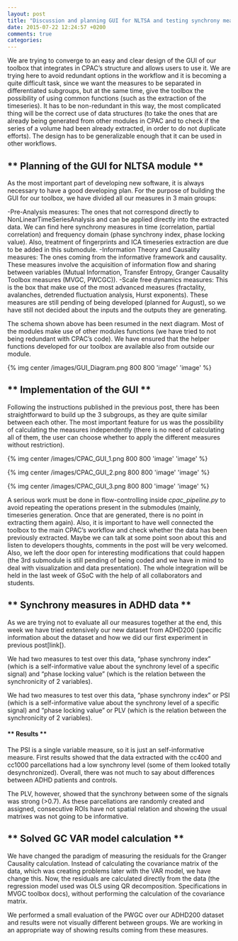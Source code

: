 ```yaml
---
layout: post
title: "Discussion and planning GUI for NLTSA and testing synchrony measures"
date: 2015-07-22 12:24:57 +0200
comments: true
categories: 
---
```


We are trying to converge to an easy and clear design of the GUI of our toolbox that integrates in CPAC’s structure and allows users to use it. We are trying here to avoid redundant options in the workflow and it is becoming a quite difficult task, since we want the measures to be separated in differentiated subgroups, but at the same time, give the toolbox the possibility of using common functions (such as the extraction of the timeseries). It has to be non-redundant in this way, the most complicated thing will be the correct use of data structures (to take the ones that are already being generated from other modules in CPAC and to check if the series of a volume had been already extracted, in order to do not duplicate efforts). The design has to be generalizable enough that it can be used in other workflows. 

## ** Planning of the GUI for NLTSA module  **

As the most important part of developing new software, it is always necessary to have a good developing plan. For the purpose of building the GUI for our toolbox, we have divided all our measures in 3 main groups:

-Pre-Analysis measures: The ones that not correspond directly to NonLinearTimeSeriesAnalysis and can be applied directly into the extracted data. We can find here synchrony measures in time (correlation, partial correlation) and frequency domain (phase synchrony index, phase locking value). Also, treatment of fingerprints and ICA timeseries extraction are due to be added in this submodule.
-Information Theory and Causality measures: The ones coming from the informative framework and causality. These measures involve the acquisition of information flow and sharing between variables (Mutual Information, Transfer Entropy, Granger Causality Toolbox measures (MVGC, PWCGC)).
-Scale free dynamics measures: This is the box that make use of the most advanced measures (fractality, avalanches, detrended fluctuation analysis, Hurst exponents). These measures are still pending of being developed (planned for August), so we have still not decided about the inputs and the outputs they are generating. 

The schema shown above has been resumed in the next diagram. Most of the modules make use of other modules functions (we have tried to not being redundant with CPAC’s code). We have ensured that the helper functions developed for our toolbox are available also from outside our module. 

{% img center /images/GUI_Diagram.png 800 800 'image' 'image' %}



## ** Implementation of the GUI **

Following the instructions published in the previous post, there has been straightforward to build up the 3 subgroups, as they are quite similar between each other. The most important feature for us was the possibility of calculating the measures independently (there is no need of calculating all of them, the user can choose whether to apply the different measures without restriction). 

{% img center /images/CPAC_GUI_1.png 800 800 'image' 'image' %}

{% img center /images/CPAC_GUI_2.png 800 800 'image' 'image' %}

{% img center /images/CPAC_GUI_3.png 800 800 'image' 'image' %}

A serious work must be done in flow-controlling inside _cpac_pipeline.py_ to avoid repeating the operations present in the submodules (mainly, timeseries generation. Once that are generated, there is no point in extracting them again). Also, it is important to have well connected the toolbox to the main CPAC’s workflow and check whether the data has been previously extracted. Maybe we can talk at some point soon about this and listen to developers thoughts, comments in the post will be very welcomed. Also, we left the door open for interesting modifications that could happen (the 3rd submodule is still pending of being coded and we have in mind to deal with visualization and data presentation). The whole integration will be held in the last week of GSoC with the help of all collaborators and students. 

## ** Synchrony measures in ADHD data **

As we are trying not to evaluate all our measures together at the end, this week we have tried extensively our new dataset from ADHD200 (specific information about the dataset and how we  did our first experiment in previous post[link[). 

We had two measures to test over this data, “phase synchrony index” (which is a self-informative value about the synchrony level of a specific signal) and “phase locking value” (which is the relation between the synchronicity of 2 variables). 

We had two measures to test over this data, “phase synchrony index” or PSI (which is a self-informative value about the synchrony level of a specific signal) and “phase locking value” or PLV (which is the relation between the synchronicity of 2 variables). 

#### ** Results **

The PSI is a single variable measure, so it is just an self-informative measure. First results showed that the data extracted with the cc400 and cc1000 parcellations had a low synchrony level (some of them looked totally desynchronized). Overall, there was not much to say about differences between ADHD patients and controls.

The PLV, however, showed that the synchrony between some of the signals was strong (>0.7). As these parcellations are randomly created and assigned, consecutive ROIs have not spatial relation and showing the usual matrixes was not going to be informative. 

## ** Solved GC VAR model calculation **

We have changed the paradigm of measuring the residuals for the Granger Causality calculation. Instead of calculating the covariance matrix of the data, which was creating problems later with the VAR model, we have change this. Now, the residuals are calculated directly from the data (the regression model used was OLS using QR decomposition. Specifications in MVGC toolbox docs), without performing the calculation of the covariance matrix. 

We performed a small evaluation of the PWGC over our ADHD200 dataset and results were not visually different between groups. We are working in an appropriate way of showing results coming from these measures. 

